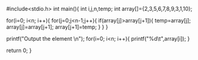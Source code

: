 #include<stdio.h>
int main(){
int i,j,n,temp;
int array[]={2,3,5,6,7,8,9,3,1,10};

for(i=0; i<n; i++){
    for(j=0;j<n-1;j++){
        if(array[j]>array[j+1]){
            temp=array[j];
            array[j]=array[j+1];
            array[j+1]=temp;
        }
    }
}



printf("Output the element \n");
for(i=0; i<n; i++){
    printf("%d\t",array[i]);
}

return 0;
}
